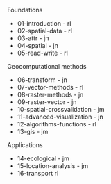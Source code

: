Foundations

- 01-introduction - rl
- 02-spatial-data - rl
- 03-attr - jn
- 04-spatial - jn
- 05-read-write - rl

Geocomputational methods

- 06-transform - jn
- 07-vector-methods - rl
- 08-raster-methods - jn
- 09-raster-vector - jn
- 10-spatial-crossvalidation - jm
- 11-advanced-visualization - jn
- 12-algorithms-functions - rl
- 13-gis - jm

Applications

- 14-ecological - jm
- 15-location-analysis - jm
- 16-transport rl
